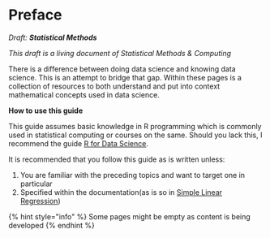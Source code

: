 # Preface

_Draft: **Statistical Methods**_

_This draft is a living document of Statistical Methods & Computing_



There is a difference between doing data science and knowing data science. This is an attempt to bridge that gap. Within these pages is a collection of resources to both understand and put into context mathematical concepts used in data science.

**How to use this guide**

This guide assumes basic knowledge in R programming which is commonly used in statistical computing or courses on the same. Should you lack this, I recommend the guide [R for Data Science](https://r4ds.hadley.nz/).

It is recommended that you follow this guide as is written unless:

1. You are familiar with the preceding topics and want to target one in particular
2. Specified within the documentation(as is so in [Simple Linear Regression](coursework/regression-analysis/simple-linear-regression.md))

{% hint style="info" %}
Some pages might be empty as content is being developed
{% endhint %}
